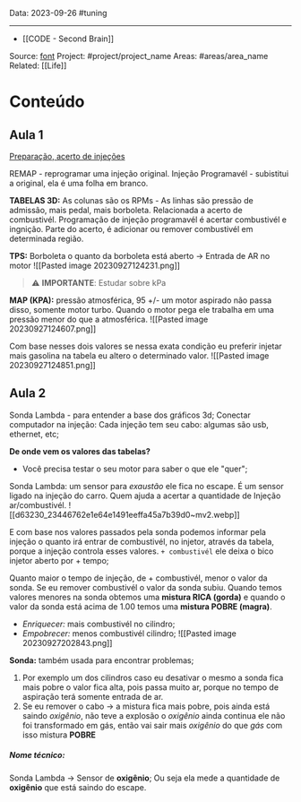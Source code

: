 Data: 2023-09-26
#tuning

---
- [[CODE - Second Brain]]

Source: [font](https://google.com)
Project: #project/project_name
Areas: #areas/area_name
Related: [[Life]]

# Conteúdo

## Aula 1
[Preparação, acerto de injeções](https://www.youtube.com/watch?v=tZqsY_kKPJ8)

REMAP - reprogramar uma injeção original.
Injeção Programavél - subistitui a original, ela é uma folha em branco.

**TABELAS 3D:**
As colunas são os RPMs - As linhas são pressão de admissão, mais pedal, mais borboleta.
Relacionada a acerto de combustivél.
Programação de injeção programavél é acertar combustivél e ingnição. Parte do acerto, é adicionar ou remover combustivél em determinada região.

**TPS:** Borboleta o quanto da borboleta está aberto -> Entrada de AR no motor
![[Pasted image 20230927124231.png]]

> ⚠️ **IMPORTANTE**: Estudar sobre kPa

**MAP (KPA):** pressão atmosférica, 95 +/- um motor aspirado não passa disso, somente motor turbo. Quando o motor pega ele trabalha em uma pressão menor do que a atmosférica.
![[Pasted image 20230927124607.png]]

Com base nesses dois valores se nessa exata condição eu preferir injetar mais gasolina na tabela eu altero o determinado valor.
![[Pasted image 20230927124851.png]]

## Aula 2
Sonda Lambda - para entender a base dos gráficos 3d;
Conectar computador na injeção: Cada injeção tem seu cabo: algumas são usb, ethernet, etc;

**De onde vem os valores das tabelas?**
- Você precisa testar o seu motor para saber o que ele "quer";

Sonda Lambda: um sensor para *exaustão* ele fica no escape. É um sensor ligado na injeção do carro. Quem ajuda a acertar a quantidade de Injeção ar/combustivél.
![[d63230_23446762e1e64e1491eeffa45a7b39d0~mv2.webp]]

E com base nos valores passados pela sonda podemos informar pela injeção o quanto irá entrar de combustivél, no injetor, através da tabela, porque a injeção controla esses valores.
`+ combustivél` ele deixa o bico injetor aberto por \+ tempo;

Quanto maior o tempo de injeção, de \+ combustivél, menor o valor da sonda. Se eu remover combustivél o valor da sonda subiu. Quando temos valores menores na sonda obtemos uma **mistura RICA (gorda)** e quando o valor da sonda está acima de 1.00 temos uma **mistura POBRE (magra)**.
- *Enriquecer:* mais combustivél no cilindro;
- *Empobrecer:* menos combustivél cilindro;
![[Pasted image 20230927202843.png]]

**Sonda:** também usada para encontrar problemas;
1. Por exemplo um dos cilindros caso eu desativar o mesmo a sonda fica mais pobre o valor fica alta, pois passa muito ar, porque no tempo de aspiração terá somente entrada de ar.
2. Se eu remover o cabo -> a mistura fica mais pobre, pois ainda está saindo *oxigênio*, não teve a explosão o *oxigênio* ainda continua ele não foi transformado em gás, então vai sair mais *oxigênio* do que *gás* com isso mistura **POBRE**

##### Nome técnico:
Sonda Lambda -> Sensor de **oxigênio**;
Ou seja ela mede a quantidade de **oxigênio** que está saindo do escape.

